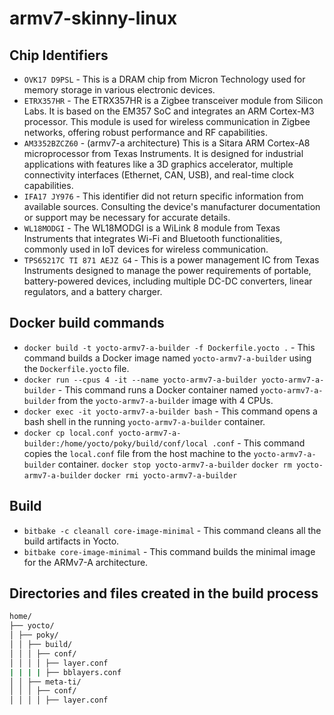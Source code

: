 # armv7-skinny-linux

## Chip Identifiers
- `OVK17 D9PSL` - This is a DRAM chip from Micron Technology used for memory storage in various electronic devices.
- `ETRX357HR` - The ETRX357HR is a Zigbee transceiver module from Silicon Labs. It is based on the EM357 SoC and integrates an ARM Cortex-M3 processor. This module is used for wireless communication in Zigbee networks, offering robust performance and RF capabilities.
- `AM3352BZCZ60` - (armv7-a architecture) This is a Sitara ARM Cortex-A8 microprocessor from Texas Instruments. It is designed for industrial applications with features like a 3D graphics accelerator, multiple connectivity interfaces (Ethernet, CAN, USB), and real-time clock capabilities​.
- `IFA17 JY976` - This identifier did not return specific information from available sources. Consulting the device's manufacturer documentation or support may be necessary for accurate details.
- `WL18MODGI` - The WL18MODGI is a WiLink 8 module from Texas Instruments that integrates Wi-Fi and Bluetooth functionalities, commonly used in IoT devices for wireless communication.
- `TPS65217C TI 871 AEJZ G4` - This is a power management IC from Texas Instruments designed to manage the power requirements of portable, battery-powered devices, including multiple DC-DC converters, linear regulators, and a battery charger.

## Docker build commands
- `docker build -t yocto-armv7-a-builder -f Dockerfile.yocto .` - This command builds a Docker image named `yocto-armv7-a-builder` using the `Dockerfile.yocto` file.   
- `docker run --cpus 4 -it --name yocto-armv7-a-builder yocto-armv7-a-builder` - This command runs a Docker container named `yocto-armv7-a-builder` from the `yocto-armv7-a-builder` image with 4 CPUs.
- `docker exec -it yocto-armv7-a-builder bash` - This command opens a bash shell in the running `yocto-armv7-a-builder` container.
- `docker cp local.conf yocto-armv7-a-builder:/home/yocto/poky/build/conf/local
.conf` - This command copies the `local.conf` file from the host machine to the `yocto-armv7-a-builder` container.
`docker stop yocto-armv7-a-builder`
`docker rm yocto-armv7-a-builder`
`docker rmi yocto-armv7-a-builder`

## Build
- `bitbake -c cleanall core-image-minimal` - This command cleans all the build artifacts in Yocto.
- `bitbake core-image-minimal` - This command builds the minimal image for the ARMv7-A architecture.
  
## Directories and files created in the build process 
```sh
home/
├── yocto/
│ ├── poky/
│ │ ├── build/
│ │ │ ├── conf/
│ │ │ │ ├── layer.conf
| | | | ├── bblayers.conf
│ │ ├── meta-ti/
│ │ │ ├── conf/
│ │ │ │ ├── layer.conf
```
